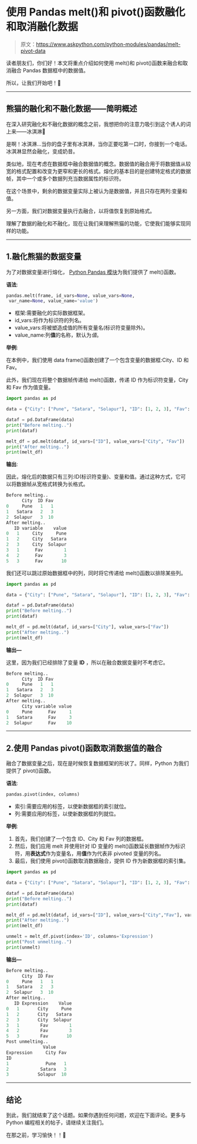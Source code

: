 # 使用 Pandas melt()和 pivot()函数融化和取消融化数据

> 原文：<https://www.askpython.com/python-modules/pandas/melt-pivot-data>

读者朋友们，你们好！本文将重点介绍如何使用 melt()和 pivot()函数来融合和取消融合 Pandas 数据框中的数据值。

所以，让我们开始吧！🙂

* * *

## 熊猫的融化和不融化数据——简明概述

在深入研究融化和不融化数据的概念之前，我想把你的注意力吸引到这个诱人的词上来——冰淇淋🙂

是啊！冰淇淋…当你的盘子里有冰淇淋，当你正要吃第一口时，你接到一个电话。冰淇淋显然会融化，变成奶昔。

类似地，现在考虑在数据框中融合数据值的概念。数据值的融合用于将数据值从较宽的格式配置和改变为更窄和更长的格式。熔化的基本目的是创建特定格式的数据帧，其中一个或多个数据列充当数据属性的标识符。

在这个场景中，剩余的数据变量实际上被认为是数据值，并且只存在两列:变量和值。

另一方面，我们对数据变量执行去融合，以将值恢复到原始格式。

理解了数据的融化和不融化，现在让我们来理解熊猫的功能，它使我们能够实现同样的功能。

* * *

## 1.融化熊猫的数据变量

为了对数据变量进行熔化， [Python Pandas 模块](https://www.askpython.com/python-modules/pandas/python-pandas-module-tutorial)为我们提供了 melt()函数。

**语法**:

```py
pandas.melt(frame, id_vars=None, value_vars=None,
 var_name=None, value_name='value')

```

*   框架:需要融化的实际数据框架。
*   id_vars:将作为标识符的列名。
*   value_vars:将被塑造成值的所有变量名(标识符变量除外)。
*   value_name:列**值**的名称，默认为*值*。

**举例**:

在本例中，我们使用 data frame()函数创建了一个包含变量的数据框:City、ID 和 Fav。

此外，我们现在将整个数据帧传递给 melt()函数，传递 ID 作为标识符变量，City 和 Fav 作为值变量。

```py
import pandas as pd

data = {"City": ["Pune", "Satara", "Solapur"], "ID": [1, 2, 3], "Fav": ["1", "3", "10"]}

dataf = pd.DataFrame(data)
print("Before melting..")
print(dataf)

melt_df = pd.melt(dataf, id_vars=["ID"], value_vars=["City", "Fav"])
print("After melting..")
print(melt_df)

```

**输出**:

因此，熔化后的数据只有三列:ID(标识符变量)、变量和值。通过这种方式，它可以将数据帧从宽格式转换为长格式。

```py
Before melting..
      City  ID Fav
0     Pune   1   1
1   Satara   2   3
2  Solapur   3  10
After melting..
   ID variable    value
0   1     City     Pune
1   2     City   Satara
2   3     City  Solapur
3   1      Fav        1
4   2      Fav        3
5   3      Fav       10

```

我们还可以跳过原始数据框中的列，同时将它传递给 melt()函数以排除某些列。

```py
import pandas as pd

data = {"City": ["Pune", "Satara", "Solapur"], "ID": [1, 2, 3], "Fav": ["1", "3", "10"]}

dataf = pd.DataFrame(data)
print("Before melting..")
print(dataf)

melt_df = pd.melt(dataf, id_vars=["City"], value_vars=["Fav"])
print("After melting..")
print(melt_df)

```

**输出—**

这里，因为我们已经排除了变量 **ID** ，所以在融合数据变量时不考虑它。

```py
Before melting..
      City  ID Fav
0     Pune   1   1
1   Satara   2   3
2  Solapur   3  10
After melting..
      City variable value
0     Pune      Fav     1
1   Satara      Fav     3
2  Solapur      Fav    10

```

* * *

## 2.使用 Pandas pivot()函数取消数据值的融合

融合了数据变量之后，现在是时候恢复数据框架的形状了。同样，Python 为我们提供了 pivot()函数。

**语法**:

```py
pandas.pivot(index, columns) 

```

*   索引:需要应用的标签，以使新数据框的索引就位。
*   列:需要应用的标签，以使新数据框的列就位。

**举例**:

1.  首先，我们创建了一个包含 ID、City 和 Fav 列的数据框。
2.  然后，我们应用 melt 并使用针对 ID 变量的 melt()函数延长数据帧作为标识符，用**表达式**作为变量名，用**值**作为代表非 pivoted 变量的列名。
3.  最后，我们使用 pivot()函数取消数据融合，提供 ID 作为新数据框的索引集。

```py
import pandas as pd

data = {"City": ["Pune", "Satara", "Solapur"], "ID": [1, 2, 3], "Fav": ["1", "3", "10"]}

dataf = pd.DataFrame(data)
print("Before melting..")
print(dataf)

melt_df = pd.melt(dataf, id_vars=["ID"], value_vars=["City","Fav"], var_name="Expression", value_name="Value")
print("After melting..")
print(melt_df)

unmelt = melt_df.pivot(index='ID', columns='Expression')
print("Post unmelting..")
print(unmelt)

```

**输出—**

```py
Before melting..
      City  ID Fav
0     Pune   1   1
1   Satara   2   3
2  Solapur   3  10
After melting..
   ID Expression    Value
0   1       City     Pune
1   2       City   Satara
2   3       City  Solapur
3   1        Fav        1
4   2        Fav        3
5   3        Fav       10
Post unmelting..
              Value    
Expression     City Fav
ID
1              Pune   1
2            Satara   3
3           Solapur  10

```

* * *

## 结论

到此，我们就结束了这个话题。如果你遇到任何问题，欢迎在下面评论。更多与 Python 编程相关的帖子，请继续关注我们。

在那之前，学习愉快！！🙂